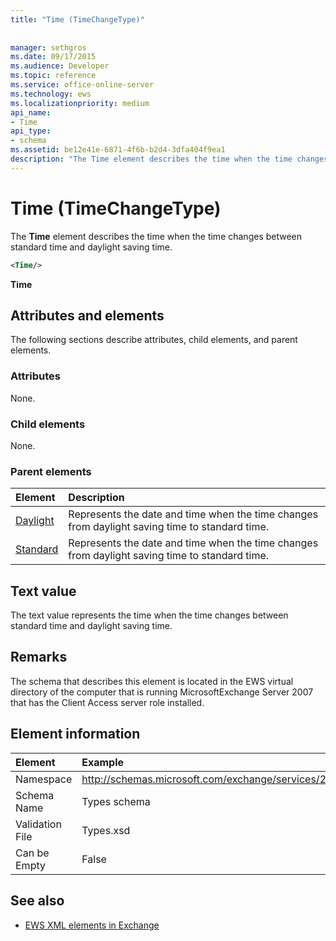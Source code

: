 ```yaml
---
title: "Time (TimeChangeType)"
 
 
manager: sethgros
ms.date: 09/17/2015
ms.audience: Developer
ms.topic: reference
ms.service: office-online-server
ms.technology: ews
ms.localizationpriority: medium
api_name:
- Time
api_type:
- schema
ms.assetid: be12e41e-6871-4f6b-b2d4-3dfa404f9ea1
description: "The Time element describes the time when the time changes between standard time and daylight saving time."
---
```


# Time (TimeChangeType)

The **Time** element describes the time when the time changes between standard time and daylight saving time. 
  
```xml
<Time/>
```

 **Time**
## Attributes and elements

The following sections describe attributes, child elements, and parent elements.
  
### Attributes

None.
  
### Child elements

None.
  
### Parent elements

|**Element**|**Description**|
|:-----|:-----|
|[Daylight](daylight.md) <br/> |Represents the date and time when the time changes from daylight saving time to standard time.  <br/> |
|[Standard](standard.md) <br/> |Represents the date and time when the time changes from daylight saving time to standard time.  <br/> |
   
## Text value

The text value represents the time when the time changes between standard time and daylight saving time.
  
## Remarks

The schema that describes this element is located in the EWS virtual directory of the computer that is running MicrosoftExchange Server 2007 that has the Client Access server role installed.
  
## Element information

| Element | Example |
|:-----|:-----|
|Namespace  <br/> |http://schemas.microsoft.com/exchange/services/2006/types  <br/> |
|Schema Name  <br/> |Types schema  <br/> |
|Validation File  <br/> |Types.xsd  <br/> |
|Can be Empty  <br/> |False  <br/> |
   
## See also



- [EWS XML elements in Exchange](ews-xml-elements-in-exchange.md)

